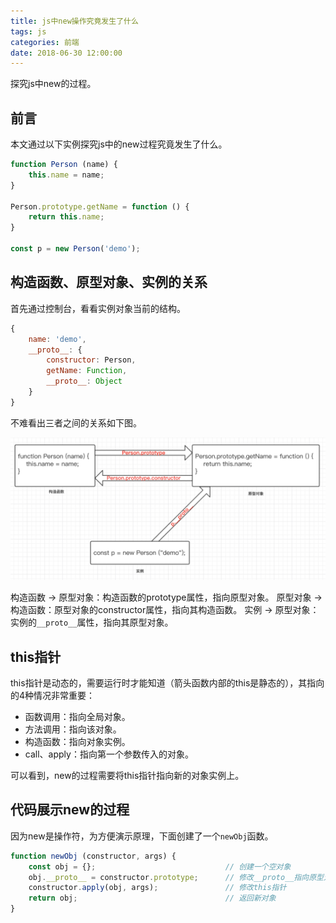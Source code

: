 ```yaml
---
title: js中new操作究竟发生了什么
tags: js
categories: 前端
date: 2018-06-30 12:00:00
---
```


探究js中new的过程。

<!-- more -->

## 前言

本文通过以下实例探究js中的new过程究竟发生了什么。

```js
function Person (name) {
    this.name = name;
}

Person.prototype.getName = function () {
    return this.name;
}

const p = new Person('demo');
```


## 构造函数、原型对象、实例的关系

首先通过控制台，看看实例对象当前的结构。

```js
{
    name: 'demo',
    __proto__: {
        constructor: Person,
        getName: Function,
        __proto__: Object
    }
}
```

不难看出三者之间的关系如下图。

![](/images/prototype-relation.png)

构造函数 -> 原型对象：构造函数的prototype属性，指向原型对象。
原型对象 -> 构造函数：原型对象的constructor属性，指向其构造函数。
实例 -> 原型对象：实例的`__proto__`属性，指向其原型对象。

## this指针

this指针是动态的，需要运行时才能知道（箭头函数内部的this是静态的），其指向的4种情况非常重要：

- 函数调用：指向全局对象。
- 方法调用：指向该对象。
- 构造函数：指向对象实例。
- call、apply：指向第一个参数传入的对象。

可以看到，new的过程需要将this指针指向新的对象实例上。

## 代码展示new的过程

因为new是操作符，为方便演示原理，下面创建了一个`newObj`函数。

```js
function newObj (constructor, args) {
    const obj = {};                             // 创建一个空对象
    obj.__proto__ = constructor.prototype;      // 修改__proto__指向原型对象
    constructor.apply(obj, args);               // 修改this指针
    return obj;                                 // 返回新对象
}
```